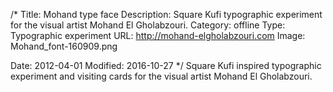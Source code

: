 /*
Title: Mohand type face
Description: Square Kufi typographic experiment for the visual artist Mohand El Gholabzouri.
Category: offline
Type: Typographic experiment
URL: http://mohand-elgholabzouri.com
Image: Mohand_font-160909.png

Date: 2012-04-01
Modified: 2016-10-27
*/
Square Kufi inspired typographic experiment and visiting cards for the visual artist Mohand El Gholabzouri.